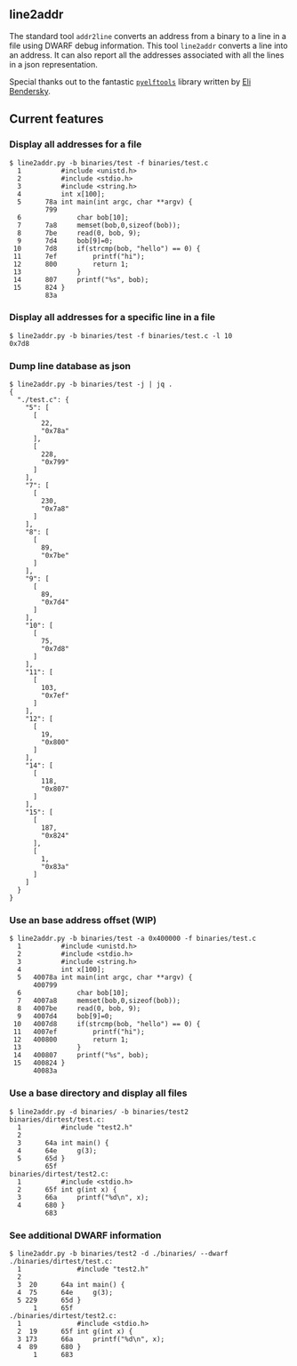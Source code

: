 ## line2addr

The standard tool `addr2line` converts an address from a binary to a
line in a file using DWARF debug information. This tool `line2addr`
converts a line into an address. It can also report all the addresses
associated with all the lines in a json representation.

Special thanks out to the fantastic [`pyelftools`](https://github.com/eliben/pyelftools)
library written by [Eli Bendersky](https://github.com/eliben/).

## Current features
### Display all addresses for a file
```test
$ line2addr.py -b binaries/test -f binaries/test.c
  1          #include <unistd.h>
  2          #include <stdio.h>
  3          #include <string.h>
  4          int x[100];
  5      78a int main(int argc, char **argv) {
         799 
  6              char bob[10];
  7      7a8     memset(bob,0,sizeof(bob));
  8      7be     read(0, bob, 9);
  9      7d4     bob[9]=0;
 10      7d8     if(strcmp(bob, "hello") == 0) {
 11      7ef         printf("hi");
 12      800         return 1;
 13              }
 14      807     printf("%s", bob);
 15      824 }
         83a 
```
### Display all addresses for a specific line in a file
```test
$ line2addr.py -b binaries/test -f binaries/test.c -l 10
0x7d8
```
### Dump line database as json
```test
$ line2addr.py -b binaries/test -j | jq .
{
  "./test.c": {
    "5": [
      [
        22,
        "0x78a"
      ],
      [
        228,
        "0x799"
      ]
    ],
    "7": [
      [
        230,
        "0x7a8"
      ]
    ],
    "8": [
      [
        89,
        "0x7be"
      ]
    ],
    "9": [
      [
        89,
        "0x7d4"
      ]
    ],
    "10": [
      [
        75,
        "0x7d8"
      ]
    ],
    "11": [
      [
        103,
        "0x7ef"
      ]
    ],
    "12": [
      [
        19,
        "0x800"
      ]
    ],
    "14": [
      [
        118,
        "0x807"
      ]
    ],
    "15": [
      [
        187,
        "0x824"
      ],
      [
        1,
        "0x83a"
      ]
    ]
  }
}
```
### Use an base address offset (WIP)
```test
$ line2addr.py -b binaries/test -a 0x400000 -f binaries/test.c
  1          #include <unistd.h>
  2          #include <stdio.h>
  3          #include <string.h>
  4          int x[100];
  5   40078a int main(int argc, char **argv) {
      400799 
  6              char bob[10];
  7   4007a8     memset(bob,0,sizeof(bob));
  8   4007be     read(0, bob, 9);
  9   4007d4     bob[9]=0;
 10   4007d8     if(strcmp(bob, "hello") == 0) {
 11   4007ef         printf("hi");
 12   400800         return 1;
 13              }
 14   400807     printf("%s", bob);
 15   400824 }
      40083a 
```
### Use a base directory and display all files
```test
$ line2addr.py -d binaries/ -b binaries/test2
binaries/dirtest/test.c:
  1          #include "test2.h"
  2          
  3      64a int main() {
  4      64e     g(3);
  5      65d }
         65f 
binaries/dirtest/test2.c:
  1          #include <stdio.h>
  2      65f int g(int x) {
  3      66a     printf("%d\n", x);
  4      680 }
         683 
```

### See additional DWARF information
```test
$ line2addr.py -b binaries/test2 -d ./binaries/ --dwarf
./binaries/dirtest/test.c:
  1              #include "test2.h"
  2              
  3  20      64a int main() {
  4  75      64e     g(3);
  5 229      65d }
      1      65f 
./binaries/dirtest/test2.c:
  1              #include <stdio.h>
  2  19      65f int g(int x) {
  3 173      66a     printf("%d\n", x);
  4  89      680 }
      1      683 
```
